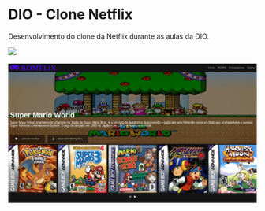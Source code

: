 # DIO - Clone Netflix
Desenvolvimento do clone da Netflix durante as aulas da DIO.

<a href="https://dev-antoniolima.github.io/romflix"/>
<img src="https://img.shields.io/badge/-Acesse%20o%20Site-blue">
</a>                                                               

<p align="center">
<img src="/img/romflix.png">
<p>
